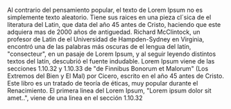 Al contrario del pensamiento popular, el texto de Lorem Ipsum no es simplemente texto aleatorio.
Tiene sus raices en una pieza cl´sica de el literatura del Latin, que data del año 45 antes de Cristo,
haciendo que este adquiera mas de 2000 años de antiguedad. Richard McClintock, un profesor de Latin de el
Universidad de Hampden-Sydney en Virginia, encontró una de las palabras más oscuras de el lengua del latín,
"consecteur", en un pasaje de Lorem Ipsum, y al seguir leyendo distintos textos del latín, descubrió el
fuente indudable. Lorem Ipsum viene de las secciones 1.10.32 y 1.10.33 de "de Finnibus Bonorum et Malorum"
(Los Extremos del Bien y El Mal) por Cicero, escrito en el año 45 antes de Cristo. Este libro es un tratado
de teoría de éticas, muy popular durante el Renacimiento. El primera linea del Lorem Ipsum, "Lorem ipsum dolor
sit amet..", viene de una linea en el sección 1.10.32